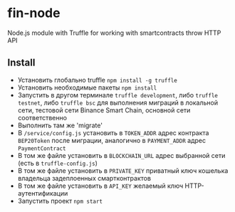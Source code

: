 # fin-node
Node.js module with Truffle for working with smartcontracts throw HTTP API

## Install
- Установить глобально truffle `npm install -g truffle`
- Установить необходимые пакеты `npm install`
- Запустить в другом терминале `truffle development`, либо `truffle testnet`, либо `truffle bsc` для выполнения миграций в локальной сети, 
тестовой сети Binance Smart Chain, основной сети соответственно
- Выполнить там же 'migrate'
- В `/service/config.js` установить в `TOKEN_ADDR` адрес контракта `BEP20Token` после миграции, аналогично в `PAYMENT_ADDR` адрес `PaymentContract`
- В том же файле установить в `BLOCKCHAIN_URL` адрес выбранной сети (есть в `truffle-config.js`)
- В том же файле установить в `PRIVATE_KEY` приватный ключ кошелька владельца задеплоенных смартконтрактов
- В том же файле установить в `API_KEY` желаемый ключ HTTP-аутентификации
- Запустить проект `npm start`
